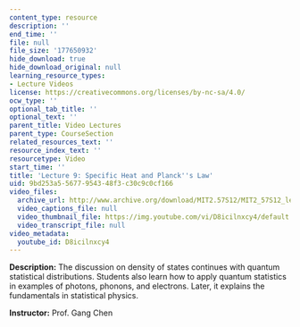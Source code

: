 ```yaml
---
content_type: resource
description: ''
end_time: ''
file: null
file_size: '177650932'
hide_download: true
hide_download_original: null
learning_resource_types:
- Lecture Videos
license: https://creativecommons.org/licenses/by-nc-sa/4.0/
ocw_type: ''
optional_tab_title: ''
optional_text: ''
parent_title: Video Lectures
parent_type: CourseSection
related_resources_text: ''
resource_index_text: ''
resourcetype: Video
start_time: ''
title: 'Lecture 9: Specific Heat and Planck''s Law'
uid: 9bd253a5-5677-9543-48f3-c30c9c0cf166
video_files:
  archive_url: http://www.archive.org/download/MIT2.57S12/MIT2_57S12_lec09_300k.mp4
  video_captions_file: null
  video_thumbnail_file: https://img.youtube.com/vi/D8icilnxcy4/default.jpg
  video_transcript_file: null
video_metadata:
  youtube_id: D8icilnxcy4
---
```


**Description:** The discussion on density of states continues with quantum statistical distributions. Students also learn how to apply quantum statistics in examples of photons, phonons, and electrons. Later, it explains the fundamentals in statistical physics.

**Instructor:** Prof. Gang Chen

